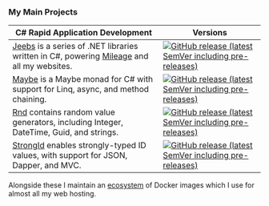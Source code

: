 ### My Main Projects

| C# Rapid Application Development | Versions |
|-|-|
| [Jeebs](https://github.com/bfren/jeebs) is a series of .NET libraries written in C#, powering [Mileage](https://github.com/bfren/mileage) and all my websites. | [![GitHub release (latest SemVer including pre-releases)](https://img.shields.io/github/v/release/bfren/jeebs?include_prereleases)](https://www.nuget.org/packages/jeebs/) |
| [Maybe](https://github.com/bfren/maybe) is a Maybe monad for C# with support for Linq, async, and method chaining. | [![GitHub release (latest SemVer including pre-releases)](https://img.shields.io/github/v/release/bfren/maybe?include_prereleases)](https://www.nuget.org/packages/maybef/) |
| [Rnd](https://github.com/bfren/rnd) contains random value generators, including Integer, DateTime, Guid, and strings. | [![GitHub release (latest SemVer including pre-releases)](https://img.shields.io/github/v/release/bfren/rnd?include_prereleases)](https://www.nuget.org/packages/rnd/) |
| [StrongId](https://github.com/bfren/strongid) enables strongly-typed ID values, with support for JSON, Dapper, and MVC. | [![GitHub release (latest SemVer including pre-releases)](https://img.shields.io/github/v/release/bfren/strongid?include_prereleases)](https://www.nuget.org/packages/strongid/) |

Alongside these I maintain an [ecosystem](https://github.com/bfren/docker) of Docker images which I use for almost all my web hosting.
